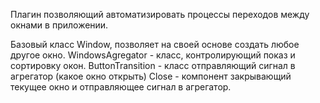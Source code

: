 Плагин позволяющий автоматизировать процессы переходов между окнами в приложении.

Базовый класс Window, позволяет на своей основе создать любое другое окно.
WindowsAgregator - класс, контролирующий показ и сортировку окон.
ButtonTransition - класс отправляющий сигнал в агрегатор (какое окно открыть)
Close - компонент закрывающий текущее окно и отправляющее сигнал в агрегатор.
